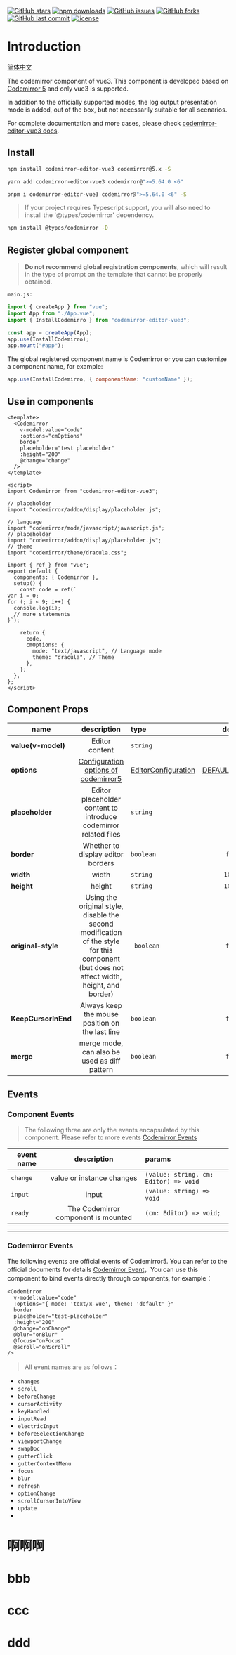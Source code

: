 [![GitHub stars](https://img.shields.io/github/stars/RennZhang/codemirror-editor-vue3)](https://github.com/RennZhang/codemirror-editor-vue3/stargazers)
[![npm downloads](https://img.shields.io/npm/dt/codemirror-editor-vue3)](https://www.npmjs.com/package/codemirror-editor-vue3)
[![GitHub issues](https://img.shields.io/github/issues/RennZhang/codemirror-editor-vue3)](https://github.com/RennZhang/codemirror-editor-vue3/issues)
[![GitHub forks](https://img.shields.io/github/forks/RennZhang/codemirror-editor-vue3)](https://github.com/RennZhang/codemirror-editor-vue3/network)
[![GitHub last commit](https://img.shields.io/github/last-commit/RennZhang/codemirror-editor-vue3)](https://github.com/RennZhang/codemirror-editor-vue3)
[![license](https://img.shields.io/github/license/RennZhang/codemirror-editor-vue3)](https://github.com/RennZhang/codemirror-editor-vue3)

# Introduction

[简体中文](https://rennzhang.github.io/codemirror-editor-vue3/zh-CN/guide/getting-started)

The codemirror component of vue3. This component is developed based on [Codemirror 5](http://codemirror.net/5/) and only vue3 is supported.

In addition to the officially supported modes, the log output presentation mode is added, out of the box, but not necessarily suitable for all scenarios.

For complete documentation and more cases, please check [codemirror-editor-vue3 docs](https://RennZhang.github.io/codemirror-editor-vue3/).

## Install

```bash
npm install codemirror-editor-vue3 codemirror@5.x -S
```

```bash
yarn add codemirror-editor-vue3 codemirror@">=5.64.0 <6"
```

```bash
pnpm i codemirror-editor-vue3 codemirror@">=5.64.0 <6" -S
```

> If your project requires Typescript support, you will also need to install the '@types/codemirror' dependency.

```bash
npm install @types/codemirror -D
```

## Register global component

> **Do not recommend global registration components**, which will result in the type of prompt on the template that cannot be properly obtained.

`main.js:`

```js
import { createApp } from "vue";
import App from "./App.vue";
import { InstallCodemirro } from "codemirror-editor-vue3";

const app = createApp(App);
app.use(InstallCodemirro);
app.mount("#app");
```

The global registered component name is Codemirror or you can customize a component name, for example:

```js
app.use(InstallCodemirro, { componentName: "customName" });
```

## Use in components

```vue
<template>
  <Codemirror
    v-model:value="code"
    :options="cmOptions"
    border
    placeholder="test placeholder"
    :height="200"
    @change="change"
  />
</template>

<script>
import Codemirror from "codemirror-editor-vue3";

// placeholder
import "codemirror/addon/display/placeholder.js";

// language
import "codemirror/mode/javascript/javascript.js";
// placeholder
import "codemirror/addon/display/placeholder.js";
// theme
import "codemirror/theme/dracula.css";

import { ref } from "vue";
export default {
  components: { Codemirror },
  setup() {
    const code = ref(`
var i = 0;
for (; i < 9; i++) {
  console.log(i);
  // more statements
}`);

    return {
      code,
      cmOptions: {
        mode: "text/javascript", // Language mode
        theme: "dracula", // Theme
      },
    };
  },
};
</script>
```

## Component Props

[cm_config_url]: https://codemirror.net/doc/manual.html#config
[cm_editor_type_url]: https://codemirror.net/doc/manual.html#config
[default_options_url]: https://github.com/RennZhang/codemirror-editor-vue3/blob/main/packages/src/config/index.ts#L68

| name                |                                                                description                                                                | type                                      |                default                 |
| ------------------- | :---------------------------------------------------------------------------------------------------------------------------------------: | :---------------------------------------- | :------------------------------------: |
| **value(v-model)**  |                                                              Editor content                                                               | `string`                                  |                   ""                   |
| **options**         |                                           [Configuration options of codemirror5][cm_config_url]                                           | [EditorConfiguration][cm_editor_type_url] | [DEFAULT_OPTIONS][default_options_url] |
| **placeholder**     |                                     Editor placeholder content to introduce codemirror related files                                      | `string`                                  |                   ""                   |
| **border**          |                                                     Whether to display editor borders                                                     | `boolean`                                 |                `false`                 |
| **width**           |                                                                   width                                                                   | `string`                                  |                `100%  `                |
| **height**          |                                                                  height                                                                   | `string`                                  |                `100%  `                |
| **original-style**  | Using the original style, disable the second modification of the style for this component (but does not affect width, height, and border) | ` boolean`                                |                `false`                 |
| **KeepCursorInEnd** |                                              Always keep the mouse position on the last line                                              | `boolean`                                 |                `false`                 |
| **merge**           |                                               merge mode, can also be used as diff pattern                                                | `boolean`                                 |                `false`                 |


## Events

### Component Events

> The following three are only the events encapsulated by this component. Please refer to more events [Codemirror Events](./events#codemirror-events)

| event name |             description             | params                                |
| ---------- | :---------------------------------: | :------------------------------------ |
| `change`   |      value or instance changes      | `(value: string, cm: Editor) => void` |
| `input`    |                input                | `(value: string) => void`             |
| `ready`    | The Codemirror component is mounted | `(cm: Editor) => void;`               |

---

### Codemirror Events

The following events are official events of Codemirror5. You can refer to the official documents for details [Codemirror Event](https://codemirror.net/doc/manual.html#events)，You can use this component to bind events directly through components, for example：

```vue {8-10}
<Codemirror
  v-model:value="code"
  :options="{ mode: 'text/x-vue', theme: 'default' }"
  border
  placeholder="test-placeholder"
  :height="200"
  @change="onChange"
  @blur="onBlur"
  @focus="onFocus"
  @scroll="onScroll"
/>
```

> All event names are as follows：

- `changes`
- `scroll`
- `beforeChange`
- `cursorActivity`
- `keyHandled`
- `inputRead`
- `electricInput`
- `beforeSelectionChange`
- `viewportChange`
- `swapDoc`
- `gutterClick`
- `gutterContextMenu`
- `focus`
- `blur`
- `refresh`
- `optionChange`
- `scrollCursorIntoView`
- `update`
-
# 啊啊啊
# bbb
# ccc
# ddd
